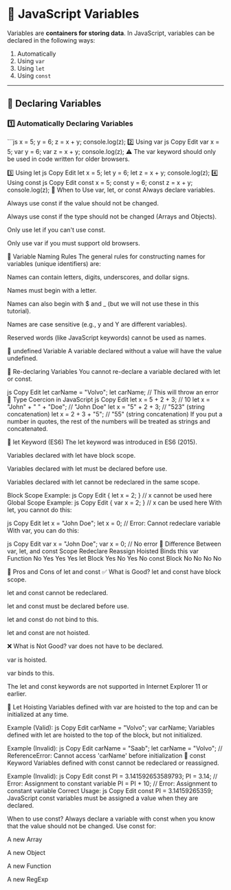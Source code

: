 # 📘 JavaScript Variables

Variables are **containers for storing data**. In JavaScript, variables
can be declared in the following ways:

1.  Automatically
2.  Using `var`
3.  Using `let`
4.  Using `const`

------------------------------------------------------------------------

## 📌 Declaring Variables

### 1️⃣ Automatically Declaring Variables

\`\`\`js x = 5; y = 6; z = x + y; console.log(z); 2️⃣ Using var js Copy
Edit var x = 5; var y = 6; var z = x + y; console.log(z); ⚠️ The var
keyword should only be used in code written for older browsers.

3️⃣ Using let js Copy Edit let x = 5; let y = 6; let z = x + y;
console.log(z); 4️⃣ Using const js Copy Edit const x = 5; const y = 6;
const z = x + y; console.log(z); 📌 When to Use var, let, or const
Always declare variables.

Always use const if the value should not be changed.

Always use const if the type should not be changed (Arrays and Objects).

Only use let if you can't use const.

Only use var if you must support old browsers.

📌 Variable Naming Rules The general rules for constructing names for
variables (unique identifiers) are:

Names can contain letters, digits, underscores, and dollar signs.

Names must begin with a letter.

Names can also begin with \$ and \_ (but we will not use these in this
tutorial).

Names are case sensitive (e.g., y and Y are different variables).

Reserved words (like JavaScript keywords) cannot be used as names.

📌 undefined Variable A variable declared without a value will have the
value undefined.

📌 Re-declaring Variables You cannot re-declare a variable declared with
let or const.

js Copy Edit let carName = "Volvo"; let carName; // This will throw an
error 📌 Type Coercion in JavaScript js Copy Edit let x = 5 + 2 + 3; //
10 let x = "John" + " " + "Doe"; // "John Doe" let x = "5" + 2 + 3; //
"523" (string concatenation) let x = 2 + 3 + "5"; // "55" (string
concatenation) If you put a number in quotes, the rest of the numbers
will be treated as strings and concatenated.

📌 let Keyword (ES6) The let keyword was introduced in ES6 (2015).

Variables declared with let have block scope.

Variables declared with let must be declared before use.

Variables declared with let cannot be redeclared in the same scope.

Block Scope Example: js Copy Edit { let x = 2; } // x cannot be used
here Global Scope Example: js Copy Edit { var x = 2; } // x can be used
here With let, you cannot do this:

js Copy Edit let x = "John Doe"; let x = 0; // Error: Cannot redeclare
variable With var, you can do this:

js Copy Edit var x = "John Doe"; var x = 0; // No error 📌 Difference
Between var, let, and const Scope Redeclare Reassign Hoisted Binds this
var Function No Yes Yes Yes let Block Yes No Yes No const Block No No No
No

📌 Pros and Cons of let and const ✅ What is Good? let and const have
block scope.

let and const cannot be redeclared.

let and const must be declared before use.

let and const do not bind to this.

let and const are not hoisted.

❌ What is Not Good? var does not have to be declared.

var is hoisted.

var binds to this.

The let and const keywords are not supported in Internet Explorer 11 or
earlier.

📌 Let Hoisting Variables defined with var are hoisted to the top and
can be initialized at any time.

Example (Valid): js Copy Edit carName = "Volvo"; var carName; Variables
defined with let are hoisted to the top of the block, but not
initialized.

Example (Invalid): js Copy Edit carName = "Saab"; let carName = "Volvo";
// ReferenceError: Cannot access 'carName' before initialization 📌
const Keyword Variables defined with const cannot be redeclared or
reassigned.

Example (Invalid): js Copy Edit const PI = 3.141592653589793; PI = 3.14;
// Error: Assignment to constant variable PI = PI + 10; // Error:
Assignment to constant variable Correct Usage: js Copy Edit const PI =
3.14159265359; JavaScript const variables must be assigned a value when
they are declared.

When to use const? Always declare a variable with const when you know
that the value should not be changed. Use const for:

A new Array

A new Object

A new Function

A new RegExp
